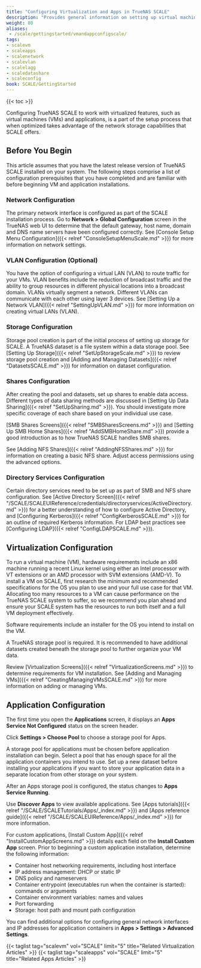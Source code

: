 ```yaml
---
title: "Configuring Virtualization and Apps in TrueNAS SCALE"
description: "Provides general information on setting up virtual machines and applications on TrueNAS SCALE."
weight: 80
aliases: 
 - /scale/gettingstarted/vmandappconfigscale/
tags:
- scalevm
- scaleapps
- scalenetwork
- scalevlan
- scalelagg
- scaledatashare
- scaleconfig
book: SCALE/GettingStarted
---
```


{{< toc >}}

Configuring TrueNAS SCALE to work with virtualized features, such as virtual machines (VMs) and applications, is a part of the setup process that when optimized takes advantage of the network storage capabilities that SCALE offers.

## Before You Begin

This article assumes that you have the latest release version of TrueNAS SCALE installed on your system.
The following steps comprise a list of configuration prerequisites that you have completed and are familiar with before beginning VM and application installations.

### Network Configuration

The primary network interface is configured as part of the SCALE installation process.
Go to **Network > Global Configuration** screen in the TrueNAS web UI to determine that the default gateway, host name, domain and DNS name servers have been configured correctly.
See [Console Setup Menu Configuration]({{< relref "ConsoleSetupMenuScale.md" >}}) for more information on network settings.

### VLAN Configuration (Optional)

You have the option of configuring a virtual LAN (VLAN) to route traffic for your VMs.
VLAN benefits include the reduction of broadcast traffic and the ability to group resources in different physical locations into a broadcast domain.
VLANs virtually segment a network.
Different VLANs can communicate with each other using layer 3 devices.
See [Setting Up a Network VLAN]({{< relref "SettingUpVLAN.md" >}}) for more information on creating virtual LANs (VLAN).

### Storage Configuration

Storage pool creation is part of the initial process of setting up storage for SCALE.
A TrueNAS dataset is a file system within a data storage pool.
See [Setting Up Storage]({{< relref "SetUpStorageScale.md" >}}) to review storage pool creation and [Adding and Managing Datasets]({{< relref "DatasetsSCALE.md" >}}) for information on dataset configuration.

### Shares Configuration

After creating the pool and datasets, set up shares to enable data access.
Different types of data sharing methods are discussed in [Setting Up Data Sharing]({{< relref "SetUpSharing.md" >}}).
You should investigate more specific coverage of each share based on your individual use case.

[SMB Shares Screens]({{< relref "SMBSharesScreens.md" >}}) and [Setting Up SMB Home Shares]({{< relref "AddSMBHomeShare.md" >}}) provide a good introduction as to how TrueNAS SCALE handles SMB shares.

See [Adding NFS Shares]({{< relref "AddingNFSShares.md" >}}) for information on creating a basic NFS share.
Adjust access permissions using the advanced options.

### Directory Services Configuration

Certain directory services need to be set up as part of SMB and NFS share configuration.
See [Active Directory Screen]({{< relref "/SCALE/SCALEUIReference/credentials/directoryservices/ActiveDirectory.md" >}}) for a better understanding of how to configure Active Directory, and [Configuring Kerberos]({{< relref "ConfigKerberosSCALE.md" >}}) for an outline of required Kerberos information.
For LDAP best practices see [Configuring LDAP]({{< relref "ConfigLDAPSCALE.md" >}}).

## Virtualization Configuration

To run a virtual machine (VM), hardware requirements include an x86 machine running a recent Linux kernel using either an Intel processor with VT extensions or an AMD processor with SVM extensions (AMD-V).
To install a VM on SCALE, first research the minimum and recommended specifications for the OS you plan to use and your full use case for that VM.
Allocating too many resources to a VM can cause performance on the TrueNAS SCALE system to suffer, so we recommend you plan ahead and ensure your SCALE system has the resources to run both itself and a full VM deployment effectively.

Software requirements include an installer for the OS you intend to install on the VM.

A TrueNAS storage pool is required.
It is recommended to have additional datasets created beneath the storage pool to further organize your VM data.

Review [Virtualization Screens]({{< relref "VirtualizationScreens.md" >}}) to determine requirements for VM installation.
See [Adding and Managing VMs]({{< relref "CreatingManagingVMsSCALE.md" >}}) for more information on adding or managing VMs.

## Application Configuration

The first time you open the **Applications** screen, it displays an <i class="fa fa-cog" aria-hidden="true"></i> **Apps Service Not Configured** status on the screen header.

Click **Settings > Choose Pool** to choose a storage pool for Apps.

A storage pool for applications must be chosen before application installation can begin.
Select a pool that has enough space for all the application containers you intend to use.
Set up a new dataset before installing your applications if you want to store your application data in a separate location from other storage on your system.

After an Apps storage pool is configured, the status changes to <span class="iconify" data-icon="mdi:check-circle" color=#71BF44></span> **Apps Service Running**.

Use **Discover Apps** to view available applications.
See [Apps tutorials]({{< relref "/SCALE/SCALETutorials/Apps/_index.md" >}}) and [Apps reference guide]({{< relref "/SCALE/SCALEUIReference/Apps/_index.md" >}}) for more information.

For custom applications, [Install Custom App]({{< relref "InstallCustomAppScreens.md" >}}) details each field on the **Install Custom App** screen.
Prior to beginning a custom application installation, determine the following information:

* Container host networking requirements, including host interface
* IP address management: DHCP or static IP
* DNS policy and nameservers
* Container entrypoint (executables run when the container is started): commands or arguments
* Container environment variables: names and values
* Port forwarding
* Storage: host path and mount path configuration

You can find additional options for configuring general network interfaces and IP addresses for application containers in **Apps > Settings > Advanced Settings**.

{{< taglist tag="scalevm" vol="SCALE" limit="5" title="Related Virtualization Articles" >}}
{{< taglist tag="scaleapps" vol="SCALE" limit="5" title="Related Apps Articles" >}}

